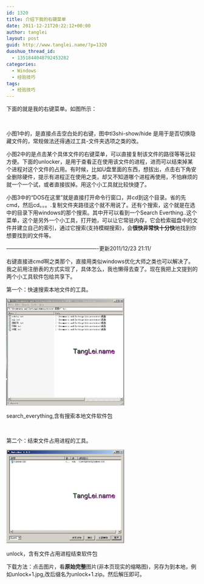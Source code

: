 ```yaml
---
id: 1320
title: 介绍下我的右键菜单
date: 2011-12-21T20:22:12+00:00
author: tanglei
layout: post
guid: http://www.tanglei.name/?p=1320
duoshuo_thread_id:
  - 1351844048792453282
categories:
  - Windows
  - 经验技巧
tags:
  - 经验技巧
---
```

<p align="left">
  下面的就是我的右键菜单。如图所示：
</p>

<p align="left">
  <img class="alignnone" title="右键菜单" src="http://i1123.photobucket.com/albums/l549/tl3shi/right-click1.jpg" alt=""  />
</p>

<p align="left">
  小图1中的，是直接点击空白处的右键，图中tl3shi-show/hide 是用于是否切换隐藏文件的，常规做法还得通过工具-文件夹选项之类的改。
</p>

<p align="left">
  小图2中的是点击某个具体文件的右键菜单，可以直接复制该文件的路径等等比较方便。下面的unlocker，是用于查看正在使用该文件的进程，进而可以结束掉某个进程对这个文件的占用。有时候，比如U盘里面的东西，想拔出，点击右下角安全删除硬件，提示有进程正在使用之类，却又不知道哪个进程再使用，不怕麻烦的就一个一个试，或者直接拔掉。用这个小工具就比较快捷了。
</p>

<p align="left">
  小图3中的“DOS在这里”就是直接打开命令行窗口，并cd到这个目录。省的先cmd，然后cd。。。.复制文件夹路径这个就不用说了。还有个搜索，这个就是在选中的目录下用windows的那个搜索。其中开可以看到一个Search Everthing..这个菜单，这个是另外一个小工具，打开她，可以让它常驻内存，它会检索磁盘中的文件并建立自己的索引，通过它搜索(支持模糊搜索)，会<strong>很快非常快十分快</strong>地找到你想要找到的文件等。
</p>

<p align="left">
  &#8212;&#8212;&#8212;&#8212;&#8212;&#8212;&#8212;&#8212;&#8212;&#8212;&#8212;&#8212;&#8212;&#8212;&#8212;&#8212;&#8212;-更新2011/12/23 21:11/
</p>

<p align="left">
  右键直接进cmd啊之类那个，直接用类似windows优化大师之类也可以解决了。我之前用注册表的方式实现了，具体怎么，我也懒得去查了。现在我把上文提到的两个小工具软件包给共享下。
</p>

<p align="left">
  第一个：快速搜索本地文件的工具。
</p>

<div id="attachment_1328" style="width: 310px" class="wp-caption aligncenter">
  <a href="/wp-content/uploads/2011/12/search_everything+1.jpg"><img class=" wp-image-1328 " title="search_everything,含有搜索本地文件软件包" src="/wp-content/uploads/2011/12/search_everything+1.jpg" alt="search_everything,含有搜索本地文件软件包"  /></a>
  
  <p class="wp-caption-text">
    search_everything,含有搜索本地文件软件包
  </p>
</div>

&nbsp;

第二个：结束文件占用进程的工具。

<div id="attachment_1327" style="width: 310px" class="wp-caption aligncenter">
  <a href="/wp-content/uploads/2011/12/unlock+1.jpg"><img class=" wp-image-1327 " title="unlock，含有文件占用进程结束软件包" src="/wp-content/uploads/2011/12/unlock+1.jpg" alt="unlock，含有文件占用进程结束软件包"  /></a>
  
  <p class="wp-caption-text">
    unlock，含有文件占用进程结束软件包
  </p>
</div>

下载方法：点击图片，看**原始完整**图片(非本页现实的缩略图)，另存为到本地，例如unlock+1.jpg,改后缀名为unlock+1.zip。然后解压即可。

&nbsp;
